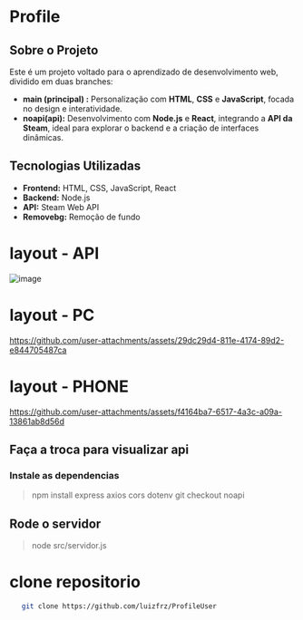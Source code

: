 # Profile

## Sobre o Projeto
Este é um projeto voltado para o aprendizado de desenvolvimento web, dividido em duas branches: 
- **main (principal) :** Personalização com **HTML**, **CSS** e **JavaScript**, focada no design e interatividade.
- **noapi(api):** Desenvolvimento com **Node.js** e **React**, integrando a **API da Steam**, ideal para explorar o backend e a criação de interfaces dinâmicas.

## Tecnologias Utilizadas
- **Frontend:** HTML, CSS, JavaScript, React
- **Backend:** Node.js
- **API:** Steam Web API
- **Removebg:** Remoção de fundo 
# layout - API 
![image](https://github.com/user-attachments/assets/d6444db2-2df6-4966-acc6-092232bf36f4)
# layout - PC 
https://github.com/user-attachments/assets/29dc29d4-811e-4174-89d2-e844705487ca
# layout - PHONE 
https://github.com/user-attachments/assets/f4164ba7-6517-4a3c-a09a-13861ab8d56d


## Faça a troca para visualizar api
### Instale as dependencias
> npm install express axios cors dotenv
>git checkout noapi
## Rode o servidor 
> node src/servidor.js
# clone repositorio 
   ```bash
      git clone https://github.com/luizfrz/ProfileUser
